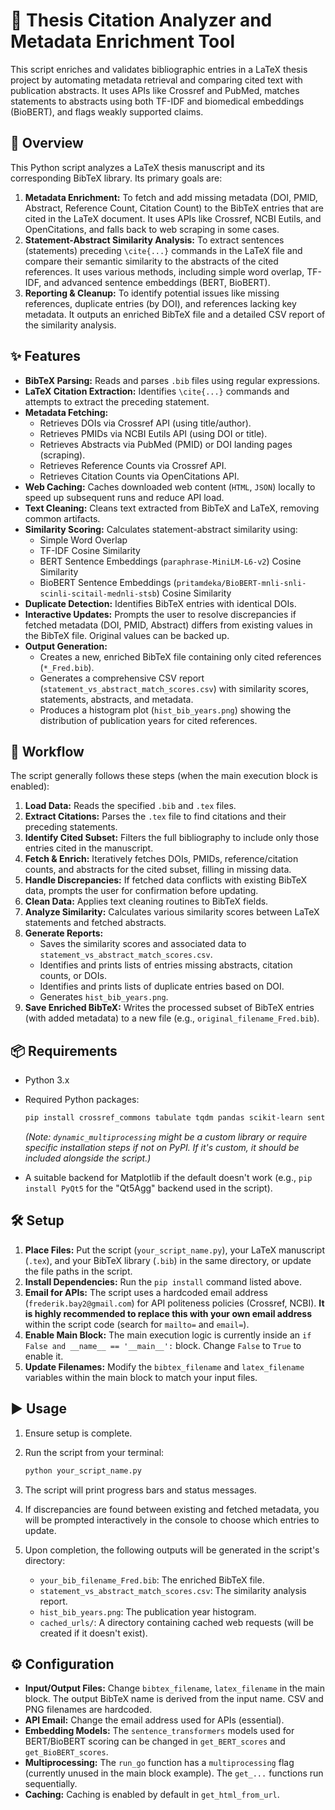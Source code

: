 # 📘 Thesis Citation Analyzer and Metadata Enrichment Tool

This script enriches and validates bibliographic entries in a LaTeX thesis project by automating metadata retrieval and comparing cited text with publication abstracts. It uses APIs like Crossref and PubMed, matches statements to abstracts using both TF-IDF and biomedical embeddings (BioBERT), and flags weakly supported claims.

## 📄 Overview

This Python script analyzes a LaTeX thesis manuscript and its corresponding BibTeX library. Its primary goals are:

1. **Metadata Enrichment:** To fetch and add missing metadata (DOI, PMID, Abstract, Reference Count, Citation Count) to the BibTeX entries that are cited in the LaTeX document. It uses APIs like Crossref, NCBI Eutils, and OpenCitations, and falls back to web scraping in some cases.  
2. **Statement-Abstract Similarity Analysis:** To extract sentences (statements) preceding `\cite{...}` commands in the LaTeX file and compare their semantic similarity to the abstracts of the cited references. It uses various methods, including simple word overlap, TF-IDF, and advanced sentence embeddings (BERT, BioBERT).  
3. **Reporting & Cleanup:** To identify potential issues like missing references, duplicate entries (by DOI), and references lacking key metadata. It outputs an enriched BibTeX file and a detailed CSV report of the similarity analysis.

## ✨ Features

* **BibTeX Parsing:** Reads and parses `.bib` files using regular expressions.
* **LaTeX Citation Extraction:** Identifies `\cite{...}` commands and attempts to extract the preceding statement.
* **Metadata Fetching:**
  * Retrieves DOIs via Crossref API (using title/author).
  * Retrieves PMIDs via NCBI Eutils API (using DOI or title).
  * Retrieves Abstracts via PubMed (PMID) or DOI landing pages (scraping).
  * Retrieves Reference Counts via Crossref API.
  * Retrieves Citation Counts via OpenCitations API.
* **Web Caching:** Caches downloaded web content (`HTML`, `JSON`) locally to speed up subsequent runs and reduce API load.
* **Text Cleaning:** Cleans text extracted from BibTeX and LaTeX, removing common artifacts.
* **Similarity Scoring:** Calculates statement-abstract similarity using:
  * Simple Word Overlap
  * TF-IDF Cosine Similarity
  * BERT Sentence Embeddings (`paraphrase-MiniLM-L6-v2`) Cosine Similarity
  * BioBERT Sentence Embeddings (`pritamdeka/BioBERT-mnli-snli-scinli-scitail-mednli-stsb`) Cosine Similarity
* **Duplicate Detection:** Identifies BibTeX entries with identical DOIs.
* **Interactive Updates:** Prompts the user to resolve discrepancies if fetched metadata (DOI, PMID, Abstract) differs from existing values in the BibTeX file. Original values can be backed up.
* **Output Generation:**
  * Creates a new, enriched BibTeX file containing only cited references (`*_Fred.bib`).
  * Generates a comprehensive CSV report (`statement_vs_abstract_match_scores.csv`) with similarity scores, statements, abstracts, and metadata.
  * Produces a histogram plot (`hist_bib_years.png`) showing the distribution of publication years for cited references.

## 🧭 Workflow

The script generally follows these steps (when the main execution block is enabled):

1. **Load Data:** Reads the specified `.bib` and `.tex` files.
2. **Extract Citations:** Parses the `.tex` file to find citations and their preceding statements.
3. **Identify Cited Subset:** Filters the full bibliography to include only those entries cited in the manuscript.
4. **Fetch & Enrich:** Iteratively fetches DOIs, PMIDs, reference/citation counts, and abstracts for the cited subset, filling in missing data.
5. **Handle Discrepancies:** If fetched data conflicts with existing BibTeX data, prompts the user for confirmation before updating.
6. **Clean Data:** Applies text cleaning routines to BibTeX fields.
7. **Analyze Similarity:** Calculates various similarity scores between LaTeX statements and fetched abstracts.
8. **Generate Reports:**
   * Saves the similarity scores and associated data to `statement_vs_abstract_match_scores.csv`.
   * Identifies and prints lists of entries missing abstracts, citation counts, or DOIs.
   * Identifies and prints lists of duplicate entries based on DOI.
   * Generates `hist_bib_years.png`.
9. **Save Enriched BibTeX:** Writes the processed subset of BibTeX entries (with added metadata) to a new file (e.g., `original_filename_Fred.bib`).

## 📦 Requirements

* Python 3.x
* Required Python packages:

    ```bash
    pip install crossref_commons tabulate tqdm pandas scikit-learn sentence-transformers matplotlib dynamic_multiprocessing
    ```

    *(Note: `dynamic_multiprocessing` might be a custom library or require specific installation steps if not on PyPI. If it's custom, it should be included alongside the script.)*

* A suitable backend for Matplotlib if the default doesn't work (e.g., `pip install PyQt5` for the "Qt5Agg" backend used in the script).

## 🛠 Setup

1. **Place Files:** Put the script (`your_script_name.py`), your LaTeX manuscript (`.tex`), and your BibTeX library (`.bib`) in the same directory, or update the file paths in the script.
2. **Install Dependencies:** Run the `pip install` command listed above.
3. **Email for APIs:** The script uses a hardcoded email address (`frederik.bay2@gmail.com`) for API politeness policies (Crossref, NCBI). **It is highly recommended to replace this with your own email address** within the script code (search for `mailto=` and `email=`).
4. **Enable Main Block:** The main execution logic is currently inside an `if False and __name__ == '__main__':` block. Change `False` to `True` to enable it.
5. **Update Filenames:** Modify the `bibtex_filename` and `latex_filename` variables within the main block to match your input files.

## ▶️ Usage

1. Ensure setup is complete.
2. Run the script from your terminal:

    ```bash
    python your_script_name.py
    ```

3. The script will print progress bars and status messages.
4. If discrepancies are found between existing and fetched metadata, you will be prompted interactively in the console to choose which entries to update.
5. Upon completion, the following outputs will be generated in the script's directory:
   * `your_bib_filename_Fred.bib`: The enriched BibTeX file.
   * `statement_vs_abstract_match_scores.csv`: The similarity analysis report.
   * `hist_bib_years.png`: The publication year histogram.
   * `cached_urls/`: A directory containing cached web requests (will be created if it doesn't exist).

## ⚙️ Configuration

* **Input/Output Files:** Change `bibtex_filename`, `latex_filename` in the main block. The output BibTeX name is derived from the input name. CSV and PNG filenames are hardcoded.
* **API Email:** Change the email address used for APIs (essential).
* **Embedding Models:** The `sentence_transformers` models used for BERT/BioBERT scoring can be changed in `get_BERT_scores` and `get_BioBERT_scores`.
* **Multiprocessing:** The `run_go` function has a `multiprocessing` flag (currently unused in the main block example). The `get_...` functions run sequentially.
* **Caching:** Caching is enabled by default in `get_html_from_url`.


